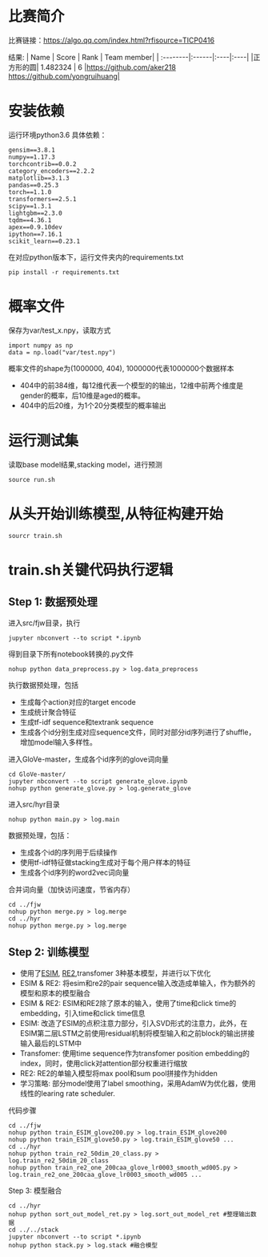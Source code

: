 # 比赛简介

比赛链接：https://algo.qq.com/index.html?rfisource=TICP0416

结果:
| Name     | Score |  Rank | Team member|
| :--------|:------|:----|:----|
|正方形的圆| 1.482324	 | 6   |https://github.com/aker218<br>https://github.com/yongruihuang|


# 安装依赖
运行环境python3.6
具体依赖：

    gensim==3.8.1
    numpy==1.17.3
    torchcontrib==0.0.2
    category_encoders==2.2.2
    matplotlib==3.1.3
    pandas==0.25.3
    torch==1.1.0
    transformers==2.5.1
    scipy==1.3.1
    lightgbm==2.3.0
    tqdm==4.36.1
    apex==0.9.10dev
    ipython==7.16.1
    scikit_learn==0.23.1

在对应python版本下，运行文件夹内的requirements.txt

    pip install -r requirements.txt

# 概率文件

保存为var/test_x.npy，读取方式

    import numpy as np
    data = np.load("var/test.npy")

概率文件的shape为(1000000, 404), 1000000代表1000000个数据样本

- 404中的前384维，每12维代表一个模型的的输出，12维中前两个维度是gender的概率，后10维是aged的概率。
- 404中的后20维，为1个20分类模型的概率输出


# 运行测试集

读取base model结果,stacking model，进行预测

    source run.sh

# 从头开始训练模型,从特征构建开始

    sourcr train.sh
    
# train.sh关键代码执行逻辑

## Step 1: 数据预处理
进入src/fjw目录，执行

    jupyter nbconvert --to script *.ipynb
    
得到目录下所有notebook转换的.py文件
    
    nohup python data_preprocess.py > log.data_preprocess

执行数据预处理，包括
- 生成每个action对应的target encode
- 生成统计聚合特征
- 生成tf-idf sequence和textrank sequence
- 生成各个id分别生成对应sequence文件，同时对部分id序列进行了shuffle，增加model输入多样性。

进入GloVe-master，生成各个id序列的glove词向量

    cd GloVe-master/
    jupyter nbconvert --to script generate_glove.ipynb
    nohup python generate_glove.py > log.generate_glove


进入src/hyr目录

    nohup python main.py > log.main
    
数据预处理，包括：
- 生成各个id的序列用于后续操作
- 使用tf-idf特征做stacking生成对于每个用户样本的特征
- 生成各个id序列的word2vec词向量

合并词向量（加快访问速度，节省内存）

    cd ../fjw
    nohup python merge.py > log.merge
    cd ../hyr
    nohup python merge.py > log.merge

## Step 2: 训练模型

- 使用了[ESIM](https://github.com/coetaur0/ESIM), [RE2](https://github.com/alibaba-edu/simple-effective-text-matching-pytorch),transfomer 3种基本模型，并进行以下优化
- ESIM & RE2: 将esim和re2的pair sequence输入改造成单输入，作为额外的模型和原本的模型融合
- ESIM & RE2: ESIM和RE2除了原本的输入，使用了time和click time的embedding，引入time和click time信息
- ESIM: 改造了ESIM的点积注意力部分，引入SVD形式的注意力，此外，在ESIM第二层LSTM之前使用residual机制将模型输入和之前block的输出拼接输入最后的LSTM中
- Transfomer: 使用time sequence作为transfomer position embedding的index，同时，使用click对attention部分权重进行缩放
- RE2: RE2的单输入模型将max pool和sum pool拼接作为hidden
- 学习策略: 部分model使用了label smoothing，采用AdamW为优化器，使用线性的learing rate scheduler.

代码步骤

    cd ../fjw
    nohup python train_ESIM_glove200.py > log.train_ESIM_glove200
    nohup python train_ESIM_glove50.py > log.train_ESIM_glove50 ...
    cd ../hyr
    nohup python train_re2_50dim_20_class.py > log.train_re2_50dim_20_class
    nohup python train_re2_one_200caa_glove_lr0003_smooth_wd005.py > log.train_re2_one_200caa_glove_lr0003_smooth_wd005 ...
    

Step 3: 模型融合

    cd ../hyr
    nohup python sort_out_model_ret.py > log.sort_out_model_ret #整理输出数据
    cd ../../stack
    jupyter nbconvert --to script *.ipynb
    nohup python stack.py > log.stack #融合模型
